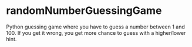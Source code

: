 # randomNumberGuessingGame
Python guessing game where you have to guess a number between 1 and 100. If you get it wrong, you get more chance to guess with a higher/lower hint.
